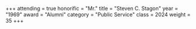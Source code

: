 +++
attending = true
honorific = "Mr."
title     = "Steven C. Stagon"
year      = "1969"
award     = "Alumni"
category  = "Public Service"
class     = 2024
weight    = 35
+++